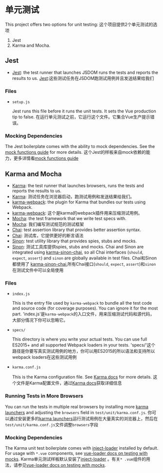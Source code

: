 # 单元测试

This project offers two options for unit testing:
这个项目提供2个单元测试的选项
1. Jest
2. Karma and Mocha.


## Jest

- [Jest](https://facebook.github.io/jest/): the test runner that launches JSDOM runs the tests and reports the results to us.
[Jest](https://facebook.github.io/jest/):这些测试任务在JSDOM跑测试用例并且发送结果给我们
### Files

- `setup.js`

  Jest runs this file before it runs the unit tests. It sets the Vue production tip to false.
  在运行单元测试之前，它运行这个文件。它集合Vue生产提示错误。

### Mocking Dependencies

The Jest boilerplate comes with the ability to mock dependencies. See the [mock functions guide](https://facebook.github.io/jest/docs/mock-functions.html) for more details.
这个Jest的样板来自mock依赖的能力，更多详情看[mock functions guide](https://facebook.github.io/jest/docs/mock-functions.html)

## Karma and Mocha

- [Karma](https://karma-runner.github.io/): the test runner that launches browsers, runs the tests and reports the results to us.
- [Karma](https://karma-runner.github.io/): 测试任务在浏览器启动，跑测试用例和发送结果给我们。
- [karma-webpack](https://github.com/webpack/karma-webpack): the plugin for Karma that bundles our tests using Webpack.
- [karma-webpack](https://github.com/webpack/karma-webpack): 这个是karma的webpack插件用来压缩测试用例。
- [Mocha](https://mochajs.org/): the test framework that we write test specs with.
- [Mocha](https://mochajs.org/): 我们编写测试规范的测试框架
- [Chai](http://chaijs.com/): test assertion library that provides better assertion syntax.
- [Chai](http://chaijs.com/): 测试库，它提供更好的断言语法
- [Sinon](http://sinonjs.org/): test utility library that provides spies, stubs and mocks.
- [Sinon](http://sinonjs.org/): 测试工具库提供spies, stubs and mocks.
Chai and Sinon are integrated using [karma-sinon-chai](https://github.com/kmees/karma-sinon-chai), so all Chai interfaces (`should`, `expect`, `assert`) and `sinon` are globally available in test files.
Chai和Sinon都使用了 [karma-sinon-chai](https://github.com/kmees/karma-sinon-chai),所有Chai接口(`should`, `expect`, `assert`)和`sinon`在测试文件中可以全局使用
### Files

- `index.js`

  This is the entry file used by `karma-webpack` to bundle all the test code and source code (for coverage purposes). You can ignore it for the most part.
  'index.js'是`karma-webpack`的入口文件，用来压缩测试代码和源代码，大部分情况下你可以忽略它。

- `specs/`

  This directory is where you write your actual tests. You can use full ES2015+ and all supported Webpack loaders in your tests.
  'specs/'这个路径是你要写真实测试用例的地方，你可以用ES2015的所以语法和支持所以webpack loaders在这些测试用例

- `karma.conf.js`

  This is the Karma configuration file. See [Karma docs](https://karma-runner.github.io/) for more details.
  这个文件是Karma配置文件，通过[Karma docs](https://karma-runner.github.io/)获取详细信息

### Running Tests in More Browsers

You can run the tests in multiple real browsers by installing more [karma launchers](https://karma-runner.github.io/1.0/config/browsers.html) and adjusting the `browsers` field in `test/unit/karma.conf.js`.
你可以通过安装更多的[karma launchers](https://karma-runner.github.io/1.0/config/browsers.html)运行测试用例在大量真实的浏览器上，然后在`test/unit/karma.conf.js`文件调整`browsers`字段
### Mocking Dependencies

The Karma unit test boilerplate comes with [inject-loader](https://github.com/plasticine/inject-loader) installed by default. For usage with `*.vue` components, see [vue-loader docs on testing with mocks](http://vue-loader.vuejs.org/en/workflow/testing-with-mocks.html).
Karma单元测试样板默认安装了[inject-loader](https://github.com/plasticine/inject-loader) 。有关`* .vue`组件的用法，请参见[vue-loader docs on testing with mocks](http://vue-loader.vuejs.org/en/workflow/testing-with-mocks.html).